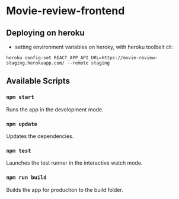 # Movie-review-frontend

## Deploying on heroku

- setting environment variables on heroky, with heroku toolbelt cli:  

`heroku config:set REACT_APP_API_URL=https://movie-review-staging.herokuapp.com/ --remote staging`  

## Available Scripts

### `npm start`

Runs the app in the development mode.

### `npm update`

Updates the dependencies.

### `npm test`

Launches the test runner in the interactive watch mode.

### `npm run build`

Builds the app for production to the build folder.
